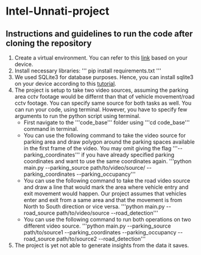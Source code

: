 # Intel-Unnati-project

## Instructions and guidelines to run the code after cloning the repository

1. Create a virtual environment. You can refer to this [link](https://packaging.python.org/en/latest/guides/installing-using-pip-and-virtual-environments/) based on your device.
2. Install necessary libraries:
   '''
  pip install requirements.txt
   '''
3. We used SQLite3 for database purposes. Hence, you can install sqlite3 on your device according to this [tutorial](https://www.tutorialspoint.com/sqlite/sqlite_installation.htm).
4. The project is setup to take two video sources, assuming the parking area cctv footage would be differnt than that of vehicle movement/road cctv footage. You can specify same source for both tasks as well. You can run your code, using terminal. However, you have to specify few arguments to run the python script using terminal.
   - First navigate to the '''code_base''' folder using '''cd code_base''' command in terminal.
   - You can use the following command to take the video source for parking area and draw polygon around the parking spaces available in the first frame of the video. You may omit giving the flag '''--parking_coordinates''' if you have already specified parking coordinates and want to use the same coordinates again.
     '''python main.py --parking_source path/to/video/source/ --parking_coordinates --parking_occupancy'''
   - You can use the following command to take the road video source and draw a line that would mark the area where vehicle entry and exit movement would happen. Our project assumes that vehicles enter and exit from a same area and that the movement is from North to South direction or vice versa.
     '''python main.py --road_source path/to/video/source --road_detection'''
   - You can use the following command to run both operations on two different video source.
     '''python main.py --parking_source path/to/source1 --parking_coordinates --parking_occupancy --road_source path/to/source2 --road_detection'''
5. The project is yet not able to generate insights from the data it saves.
